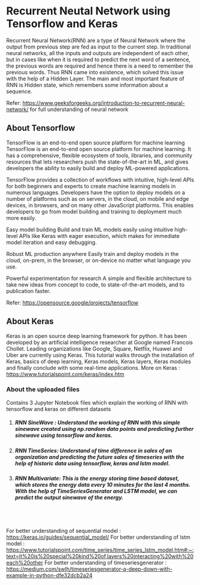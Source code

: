 # Recurrent Neutal Network using Tensorflow and Keras
Recurrent Neural Network(RNN) are a type of Neural Network where the output from previous step are fed as input to the current step. In traditional neural networks, all the inputs and outputs are independent of each other, but in cases like when it is required to predict the next word of a sentence, the previous words are required and hence there is a need to remember the previous words. Thus RNN came into existence, which solved this issue with the help of a Hidden Layer. The main and most important feature of RNN is Hidden state, which remembers some information about a sequence.

Refer: https://www.geeksforgeeks.org/introduction-to-recurrent-neural-network/ for full understanding of neural network

## About Tensorflow

TensorFlow is an end-to-end open source platform for machine learning
TensorFlow is an end-to-end open source platform for machine learning. It has a comprehensive, flexible ecosystem of tools, libraries, and community resources that lets researchers push the state-of-the-art in ML, and gives developers the ability to easily build and deploy ML-powered applications.

TensorFlow provides a collection of workflows with intuitive, high-level APIs for both beginners and experts to create machine learning models in numerous languages. Developers have the option to deploy models on a number of platforms such as on servers, in the cloud, on mobile and edge devices, in browsers, and on many other JavaScript platforms. This enables developers to go from model building and training to deployment much more easily.

Easy model building
Build and train ML models easily using intuitive high-level APIs like Keras with eager execution, which makes for immediate model iteration and easy debugging.

Robust ML production anywhere
Easily train and deploy models in the cloud, on-prem, in the browser, or on-device no matter what language you use.

Powerful experimentation for research
A simple and flexible architecture to take new ideas from concept to code, to state-of-the-art models, and to publication faster.

Refer: https://opensource.google/projects/tensorflow 

## About Keras

Keras is an open source deep learning framework for python. It has been developed by an artificial intelligence researcher at Google named Francois Chollet. Leading organizations like Google, Square, Netflix, Huawei and Uber are currently using Keras. This tutorial walks through the installation of Keras, basics of deep learning, Keras models, Keras layers, Keras modules and finally conclude with some real-time applications.
More on Keras : https://www.tutorialspoint.com/keras/index.htm


### About the uploaded files
Contains 3 Jupyter Notebook files which explain the working of RNN with tensorflow and keras on different datasets

1. ##### RNN SineWave : Understand the working of RNN with this simple sinewave created using np.random data points and predicting further sinewave using tensorflow and keras.
2. ##### RNN TimeSeries: Understand of time difference in sales of an organization and predicting the future sales of timeseries with the help of historic data using tensorflow, keras and lstm model.
3. ##### RNN Multivariate: This is the energy storing time based dataset, which stores the energy data every 10 minutes for the last 4 months. With the help of TimeSeriesGenerator and LSTM model, we can predict the output sinewave of the energy.
<br>
<br>

For better understanding of sequential model : https://keras.io/guides/sequential_model/
For better understanding of lstm model : https://www.tutorialspoint.com/time_series/time_series_lstm_model.htm#:~:text=It%20is%20special%20kind%20of,layers%20interacting%20with%20each%20other
For better understanding of timeseriesgenerator : https://medium.com/swlh/timeseriesgenerator-a-deep-down-with-example-in-python-dfe32dcb2a24   
